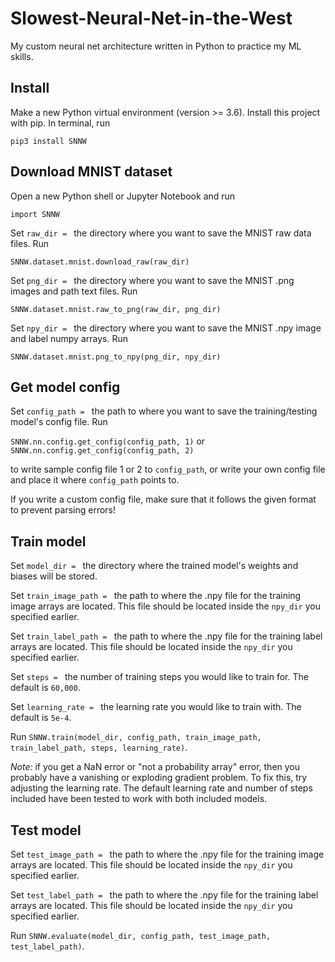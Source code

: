 # Slowest-Neural-Net-in-the-West
My custom neural net architecture written in Python to 
practice my ML skills.


## Install
Make a new Python virtual environment (version >= 3.6).
Install this project with pip. In terminal, run

`pip3 install SNNW`

## Download MNIST dataset
Open a new Python shell or Jupyter Notebook and run

`import SNNW`

Set `raw_dir = ` the directory where you want to
save the MNIST raw data files. Run

`SNNW.dataset.mnist.download_raw(raw_dir)`

Set `png_dir = ` the directory where you want to
save the MNIST .png images and path text files. Run

`SNNW.dataset.mnist.raw_to_png(raw_dir, png_dir)`

Set `npy_dir = ` the directory where you want to
save the MNIST .npy image and label numpy arrays. Run

`SNNW.dataset.mnist.png_to_npy(png_dir, npy_dir)`

## Get model config
Set `config_path = ` the path to where you want to save
the training/testing model's config file. Run

`SNNW.nn.config.get_config(config_path, 1)`
or
`SNNW.nn.config.get_config(config_path, 2)`

to write sample config file 1 or 2 to `config_path`,
or write your own config file and place it where
`config_path` points to.

If you write a custom config file, make sure that it
follows the given format to prevent parsing errors!


## Train model
Set `model_dir = ` the directory where the trained model's
weights and biases will be stored.

Set `train_image_path = ` the path to where the .npy file for
the training image arrays are located.
This file should be located inside the `npy_dir`
you specified earlier. 

Set `train_label_path = ` the path to where the .npy file for
the training label arrays are located.
This file should be located inside the `npy_dir`
you specified earlier.

Set `steps = ` the number of training steps you would
like to train for. The default is `60,000`.

Set `learning_rate = ` the learning rate you would like to 
train with. The default is `5e-4`.

Run `SNNW.train(model_dir, config_path, train_image_path,
train_label_path, steps, learning_rate)`.

*Note:* if you get a NaN error or "not a probability array"
error, then you probably have a vanishing or exploding
gradient problem. To fix this, try adjusting the learning rate.
The default learning rate and number of steps included
have been tested to work with both included models.

## Test model

Set `test_image_path = ` the path to where the .npy file for
the training image arrays are located.
This file should be located inside the `npy_dir`
you specified earlier. 

Set `test_label_path = ` the path to where the .npy file for
the training label arrays are located.
This file should be located inside the `npy_dir`
you specified earlier.

Run `SNNW.evaluate(model_dir, config_path, test_image_path,
test_label_path)`.
